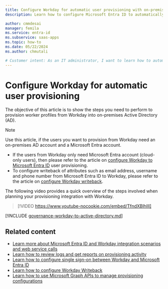 ```yaml
---
title: Configure Workday for automatic user provisioning with on-premises Active Directory
description: Learn how to configure Microsoft Entra ID to automatically provision and de-provision user accounts to Workday.

author: cmmdesai
manager: femila
ms.service: entra-id
ms.subservice: saas-apps
ms.topic: how-to
ms.date: 05/22/2024
ms.author: chmutali

# Customer intent: As an IT administrator, I want to learn how to automatically provision and deprovision user accounts from Microsoft Entra ID to Workday to Active Directory so that I can streamline the user management process and ensure that users have the appropriate access to Workday to Active Directory.
---
```

# Configure Workday for automatic user provisioning

The objective of this article is to show the steps you need to perform to provision worker profiles from Workday into on-premises Active Directory (AD).

>[!NOTE]
>Use this article,  if the users you want to provision from Workday need an on-premises AD account and a Microsoft Entra account. 
>* If the users from Workday only need Microsoft Entra account (cloud-only users), then please refer to the article on [configure Workday to Microsoft Entra ID](workday-inbound-cloud-only-tutorial.md) user provisioning. 
>* To configure writeback of attributes such as email address, username and phone number from Microsoft Entra ID to Workday, please refer to the article on [configure Workday writeback](workday-writeback-tutorial.md).

The following video provides a quick overview of the steps involved when planning your provisioning integration with Workday. 

> [!VIDEO https://www.youtube-nocookie.com/embed/TfndXBlhlII]

[!INCLUDE [governance-workday-to-active-directory.md](~/includes/governance/governance-workday-to-active-directory.md)]

## Related content

* [Learn more about Microsoft Entra ID and Workday integration scenarios and web service calls](~/identity/app-provisioning/workday-integration-reference.md)
* [Learn how to review logs and get reports on provisioning activity](~/identity/app-provisioning/check-status-user-account-provisioning.md)
* [Learn how to configure single sign-on between Workday and Microsoft Entra ID](workday-tutorial.md)
* [Learn how to configure Workday Writeback](workday-writeback-tutorial.md)
* [Learn how to use Microsoft Graph APIs to manage provisioning configurations](/graph/api/resources/synchronization-overview)
